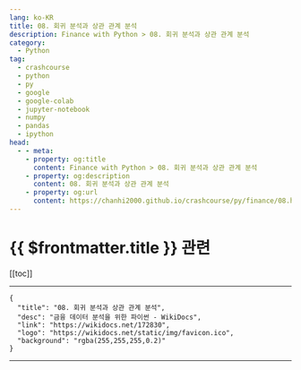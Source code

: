 ```yaml
---
lang: ko-KR
title: 08. 회귀 분석과 상관 관계 분석
description: Finance with Python > 08. 회귀 분석과 상관 관계 분석
category:
  - Python
tag: 
  - crashcourse
  - python
  - py
  - google
  - google-colab
  - jupyter-notebook
  - numpy
  - pandas
  - ipython
head:
  - - meta:
    - property: og:title
      content: Finance with Python > 08. 회귀 분석과 상관 관계 분석
    - property: og:description
      content: 08. 회귀 분석과 상관 관계 분석
    - property: og:url
      content: https://chanhi2000.github.io/crashcourse/py/finance/08.html
---
```


# {{ $frontmatter.title }} 관련

[[toc]]

---

```component VPCard
{
  "title": "08. 회귀 분석과 상관 관계 분석",
  "desc": "금융 데이터 분석을 위한 파이썬 - WikiDocs",
  "link": "https://wikidocs.net/172830",
  "logo": "https://wikidocs.net/static/img/favicon.ico",
  "background": "rgba(255,255,255,0.2)"
}
```

---
